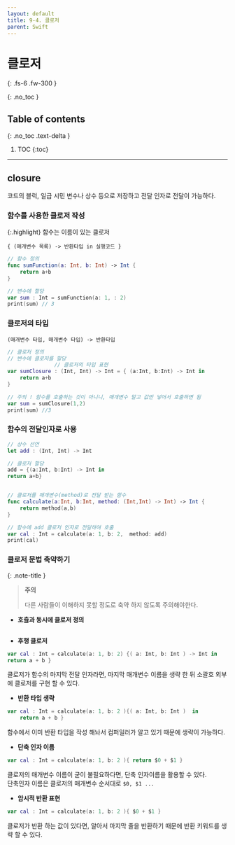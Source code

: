 ```yaml
---
layout: default
title: 9-4. 클로저 
parent: Swift
---
```



# 클로저 
{: .fs-6 .fw-300 }


{: .no_toc }


## Table of contents
{: .no_toc .text-delta }

1. TOC
{:toc}

---


## closure 

코드의 블럭, 일급 시민 
변수나 상수 등으로 저장하고 전달 인자로 전달이 가능하다.

### 함수를 사용한 클로저 작성

{:.highlight}
함수는 이름이 있는 클로저

 `{ (매개변수 목록) -> 반환타입 in 실행코드 }`

```swift
// 함수 정의 
func sumFunction(a: Int, b: Int) -> Int {
    return a+b
}

// 변수에 할당 
var sum : Int = sumFunction(a: 1, : 2)
print(sum) // 3
```

### 클로저의 타입 

 `(매개변수 타입, 매개변수 타입) -> 반환타입`

```swift
// 클로저 정의 
// 변수에 클로저를 할당 
               // 클로저의 타입 표현 
var sumClosure : (Int, Int) -> Int = { (a:Int, b:Int) -> Int in 
    return a+b
}

// 주의 ! 함수를 호출하는 것이 아니니, 매개변수 말고 값만 넣어서 호출하면 됨 
var sum = sumClosure(1,2)
print(sum) //3
```


### 함수의 전달인자로 사용 

```swift
// 상수 선언
let add : (Int, Int) -> Int

// 클로저 할당
add = {(a:Int, b:Int) -> Int in
return a+b}


// 클로저를 매개변수(method)로 전달 받는 함수
func calculate(a:Int, b:Int, method: (Int,Int) -> Int) -> Int {
    return method(a,b)
}

// 함수에 add 클로저 인자로 전달하여 호출
var cal : Int = calculate(a: 1, b: 2,  method: add)
print(cal)
```

### 클로저 문법 축약하기 

{: .note-title }
> **주의**
>
> 다른 사람들이 이해하지 못할 정도로 축약 하지 않도록 주의해야한다. 

- **호츌과 동시에 클로저 정의**

```swift

```

- **후행 클로저** 

```swift
var cal : Int = calculate(a: 1, b: 2) {( a: Int, b: Int ) -> Int in
return a + b }
```

클로저가 함수의 마지막 전달 인자라면, 마지막 매개변수 이름을 생략 한 뒤 소괄호 외부에 클로저를 구현 할 수 있다.

- **반환 타입 생략** 

```swift
var cal : Int = calculate(a: 1, b: 2 ){( a: Int, b: Int )  in
    return a + b }
```

함수에서 이미 반환 타입을 작성 해놔서 컴퍼일러가 알고 있기 때문에 생략이 가능하다.


- **단축 인자 이름** 

```swift
var cal : Int = calculate(a: 1, b: 2 ){ return $0 + $1 }
```

클로저의 매개변수 이름이 굳이 불필요하다면, 단축 인자이름을 활용할 수 있다.<br/>
단축인자 이름은 클로저의 매개변수 순서대로 `$0, $1 ...` 

- **암시적 반환 표현** 

```swift
var cal : Int = calculate(a: 1, b: 2 ){ $0 + $1 }
```

클로저가 반환 하는 값이 있다면, 알아서 마지막 줄을 반환하기 때문에 반환 키워드를 생략 할 수 있다. 